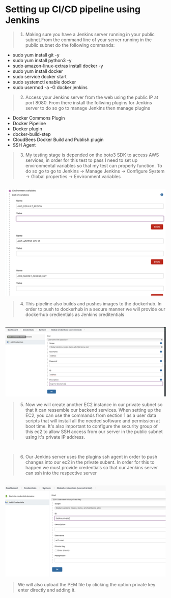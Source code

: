 # Setting up CI/CD pipeline using Jenkins

> 1. Making sure you have a Jenkins server running in your public subnet.From the command line of your server running in the public subnet do the following commands:
* sudo yum install git -y
* sudo yum install python3 -y
* sudo amazon-linux-extras install docker -y
* sudo yum install docker
* sudo service docker start
* sudo systemctl enable docker
* sudo usermod -a -G docker jenkins

> 2. Access your Jenkins server from the web using the public IP at port 8080. From there install the follwing plugins for Jenkins server to do so go to manage Jenkins then manage plugins 
* Docker Commons Plugin
* Docker Pipeline
* Docker plugin
* docker-build-step
* CloudBees Docker Build and Publish plugin
* SSH Agent

> 3. My testing stage is depended on the boto3 SDK to access AWS services, in order for this test to pass I need to set up environmental variables so that my test can properly function. To do so go to go to Jenkins -> Manage Jenkins -> Configure System -> Global properties -> Environment variables
 <br>
 <img src= "Imgs/environmental.png">

<br>
 
> 4. This pipeline also builds and pushes images to the dockerhub. In order to push to dockerhub in a secure manner we will provide our dockerhub credientials as Jenkins creditentials

 <br>
 <img src= "Imgs/dockerhub.png">

<br>

> 5. Now we will create another EC2 instance in our private subnet so that it can ressemble our backend services. When setting up the EC2, you can use the commands from section 1 as a user data scripts that will install all the needed software and permission at boot time. It's also important to configure the security group of this ec2 to allow SSH access from our server in the public subnet using it's private IP address. 

<br>

> 6. Our Jenkins server uses the plugins ssh agent in order to push changes into our ec2 in the private subent. In order for this to happen we must provide credentials so that our Jenkins server can ssh into the respective server 

<br>
 <img src= "Imgs/private.png">

<br>

> We will also upload the PEM file by clicking the option private key enter directly and adding it.
